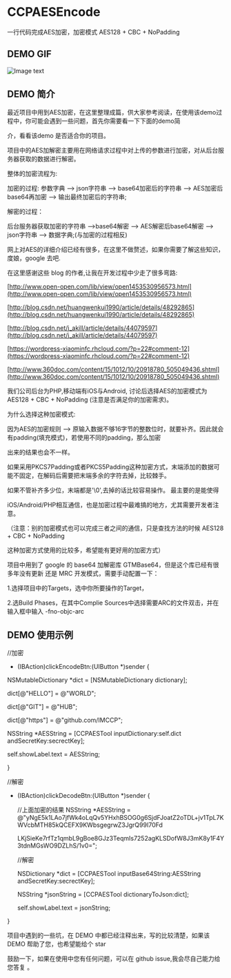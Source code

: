 # CCPAESEncode

一行代码完成AES加密，加密模式 AES128 + CBC + NoPadding

## DEMO GIF

![Image text](https://github.com/IMCCP/CCPCountdownDemo/blob/master/CCPCountdownDemo/ccpbutton.gif)

## DEMO 简介

最近项目中用到AES加密，在这里整理成篇，供大家参考阅读，在使用该demo过程中，你可能会遇到一些问题，首先你需要看一下下面的demo简

介，看看该demo 是否适合你的项目。

项目中的AES加解密主要用在网络请求过程中对上传的参数进行加密，对从后台服务器获取的数据进行解密。

整体的加密流程为:

加密的过程: 参数字典 --> json字符串 --> base64加密后的字符串 --> AES加密后base64再加密 --> 输出最终加密后的字符串;
     
解密的过程： 

后台服务器获取加密的字符串 -->base64解密 --> AES解密后base64解密 --> json字符串 --> 数据字典;(与加密的过程相反)
 
 网上对AES的详细介绍已经有很多，在这里不做赘述，如果你需要了解这些知识，度娘，google 去吧.
 
 在这里感谢这些 blog 的作者,让我在开发过程中少走了很多弯路:
 
 [http://www.open-open.com/lib/view/open1453530956573.html](http://www.open-open.com/lib/view/open1453530956573.html)
 
 [http://blog.csdn.net/huangwenkui1990/article/details/48292865](http://blog.csdn.net/huangwenkui1990/article/details/48292865)
 
 [http://blog.csdn.net/j_akill/article/details/44079597](http://blog.csdn.net/j_akill/article/details/44079597)
 
 [https://wordpress-xiaominfc.rhcloud.com/?p=22#comment-12](https://wordpress-xiaominfc.rhcloud.com/?p=22#comment-12)
 
 [http://www.360doc.com/content/15/1012/10/20918780_505049436.shtml](http://www.360doc.com/content/15/1012/10/20918780_505049436.shtml)
 
我们公司后台为PHP,移动端有iOS与Android, 讨论后选择AES的加密模式为 AES128 + CBC + NoPadding (注意是否满足你的加密需求)。
     
为什么选择这种加密模式:

因为AES的加密规则 --> 原输入数据不够16字节的整数位时，就要补齐。因此就会有padding(填充模式)，若使用不同的padding，那么加密

出来的结果也会不一样。

如果采用PKCS7Padding或者PKCS5Padding这种加密方式，末端添加的数据可能不固定，在解码后需要把末端多余的字符去掉，比较棘手。

如果不管补齐多少位，末端都是'\0',去掉的话比较容易操作。 最主要的是能使得

iOS/Android/PHP相互通信，也是加密过程中最难搞的地方，尤其需要开发者注意。

（注意：别的加密模式也可以完成三者之间的通信，只是查找方法的时候 AES128 + CBC + NoPadding 

这种加密方式使用的比较多，希望能有更好用的加密方式）
     
项目中用到了 google 的 base64 加解密库 GTMBase64，但是这个库已经有很多年没有更新 还是 MRC 开发模式，需要手动配置一下：

1.选择项目中的Targets，选中你所要操作的Target，

2.选Build Phases，在其中Complie Sources中选择需要ARC的文件双击，并在输入框中输入 -fno-objc-arc

## DEMO 使用示例

//加密

- (IBAction)clickEncodeBtn:(UIButton *)sender {
 
NSMutableDictionary *dict = [NSMutableDictionary dictionary];

dict[@"HELLO"] = @"WORLD";
    
dict[@"GIT"] = @"HUB";
    
dict[@"https"] = @"github.com/IMCCP";

 NSString *AESString  = [CCPAESTool inputDictionary:self.dict andSecretKey:secrectKey];
    
 self.showLabel.text = AESString;
    
}

//解密

- (IBAction)clickDecodeBtn:(UIButton *)sender {
    
    //上面加密的结果
    NSString *AESString = @"yNgE5k1LAo7jfWk4oLqQv5YHxhBSOG0g6SjdFJoatZ2oTDL+jv1TpL7KWVcbMTH85kQCEFX9KWbsgegrwZ3JgrQ99I70Fd

    LKjSieKe7rfTz1qmbL9gBoe8GJz3TeqmIs7252agKLSDofW8J3mK8y1F4Y3tdnMGsWO9DZLhS/1v0=";
    
    //解密
    
    NSDictionary *dict = [CCPAESTool inputBase64String:AESString andSecretKey:secrectKey];
    
    NSString *jsonString = [CCPAESTool dictionaryToJson:dict];
    
    self.showLabel.text = jsonString;
    
}

     
项目中遇到的一些坑，在 DEMO 中都已经注释出来，写的比较清楚，如果该 DEMO 帮助了您，也希望能给个 star

鼓励一下，如果在使用中您有任何问题，可以在 github issue,我会尽自己能力给您答复 。

 
 
 

